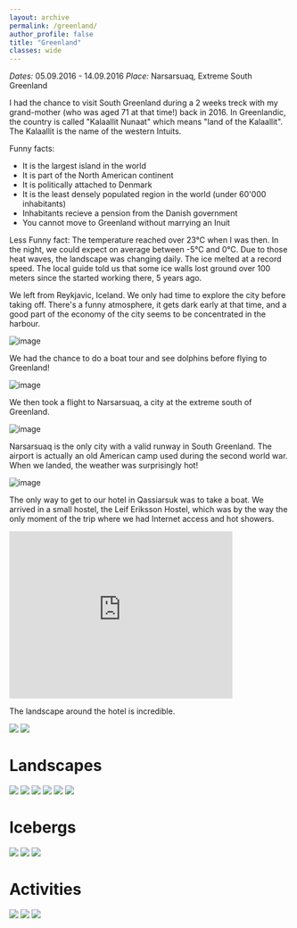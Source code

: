 ```yaml
---
layout: archive
permalink: /greenland/
author_profile: false
title: "Greenland"
classes: wide
---
```


<!-- jQuery 1.8 or later, 33 KB -->
<script src="https://ajax.googleapis.com/ajax/libs/jquery/1.11.1/jquery.min.js"></script>

<!-- Fotorama from CDNJS, 19 KB -->
<link  href="https://cdnjs.cloudflare.com/ajax/libs/fotorama/4.6.4/fotorama.css" rel="stylesheet">
<script src="https://cdnjs.cloudflare.com/ajax/libs/fotorama/4.6.4/fotorama.js"></script>

*Dates:* 05.09.2016 - 14.09.2016
*Place:* Narsarsuaq, Extreme South Greenland

I had the chance to visit South Greenland during a 2 weeks treck with my grand-mother (who was aged 71 at that time!) back in 2016. In Greenlandic, the country is called "Kalaallit Nunaat" which means "land of the Kalaallit". The Kalaallit is the name of the western Intuits.

Funny facts:
- It is the largest island in the world
- It is part of the North American continent
- It is politically attached to Denmark
- It is the least densely populated region in the world (under 60'000 inhabitants)
- Inhabitants recieve a pension from the Danish government
- You cannot move to Greenland without marrying an Inuit

Less Funny fact:
The temperature reached over 23°C when I was then. In the night, we could expect on average between -5°C and 0°C. Due to those heat waves, the landscape was changing daily. The ice melted at a record speed. The local guide told us that some ice walls lost ground over 100 meters since the started working there, 5 years ago.

We left from Reykjavic, Iceland. We only had time to explore the city before taking off. There's a funny atmosphere, it gets dark early at that time, and a good part of the economy of the city seems to be concentrated in the harbour.

![image](https://drive.google.com/uc?id=19billXk6lzAI0pQMJmox-xhpJzpxG8lZ)

We had the chance to do a boat tour and see dolphins before flying to Greenland!

![image](https://drive.google.com/uc?id=1C091OlbLi4TS2Wiq1xLtekBZPPET3yQn)

We then took a flight to Narsarsuaq, a city at the extreme south of Greenland. 

![image](https://drive.google.com/uc?id=1sLmTy1tw-ndJV33ue2JcCsIIUAbTGm6q)

Narsarsuaq is the only city with a valid runway in South Greenland. The airport is actually an old American camp used during the second world war. When we landed, the weather was surprisingly hot!

![image](https://drive.google.com/uc?id=1jpSnH1EqteieemqVeLLQ7jpZNKiemKNP)

The only way to get to our hotel in Qassiarsuk was to take a boat. We arrived in a small hostel, the Leif Eriksson Hostel, which was by the way the only moment of the trip where we had Internet access and hot showers.

<iframe src="https://www.google.com/maps/embed?pb=!1m18!1m12!1m3!1d1925.1116313257905!2d-45.51814798380207!3d61.150793082332775!2m3!1f0!2f0!3f0!3m2!1i1024!2i768!4f13.1!3m3!1m2!1s0x4eabe01769830e49%3A0x841b7aa3e329a269!2sLeif%20Eriksson%20Hostel!5e0!3m2!1sen!2sfr!4v1573237583783!5m2!1sen!2sfr" width="400" height="300" frameborder="0" style="border:0;" allowfullscreen=""></iframe>

The landscape around the hotel is incredible.

<div class="fotorama">
  <img src="https://drive.google.com/uc?id=1RGOuq2QhU5zPTnDW4ggVwsTWdGLnkm1t">
  <img src="https://drive.google.com/uc?id=1Ir2m7nUpz9yW31WGovUbrpBbGmwHXsS3">
</div>

# Landscapes

<div class="fotorama">
  <!-- https://stackoverflow.com/questions/10311092/displaying-files-e-g-images-stored-in-google-drive-on-a-website -->
  <img src="https://drive.google.com/uc?id=1Kom1kBKj3dAI0DWKfsJqo1FqrZnH6LkR">
  <img src="https://drive.google.com/uc?id=17hRaI79Ve9DJrSIi3tOv8wlTawpWb2kt">
  <img src="https://drive.google.com/uc?id=1qzCpEE4nAOk_prjPRq7P-NaFsmJVWwOE">
  <img src="https://drive.google.com/uc?id=1zcAiittnw3EN3rUNeu2RDCUa1Gd2berK">
  <img src="https://drive.google.com/uc?id=1pmvuzMD268zopx_d0OxpVL3Ph1N_PbCZ">
  <img src="https://drive.google.com/uc?id=1SKFxc9QGw79kBH5r1hRtKFStMpVq7Yks">
</div>

# Icebergs

<div class="fotorama">
  <img src="https://drive.google.com/uc?id=1OdQZzYjHGDGrVmj_b_2J4fI0XVfYjFsQ">
  <img src="https://drive.google.com/uc?id=15RfAehpzKcCN1U1mwtDnJLz2Y7Bi8In_">
  <img src="https://drive.google.com/uc?id=1tcbYbviUO-2ejS84hYiKIZqKLTm3_IL1">
</div>

# Activities

<div class="fotorama">
  <img src="https://drive.google.com/uc?id=1tfVV1a_D9b9qZaQiRE2PUNdFxoIV6t8v">
  <img src="https://drive.google.com/uc?id=1lLTktGT7gTRAtRNP0sky6Ln18qL-LNBH">
  <img src="https://drive.google.com/uc?id=1AqUqPIlWr0NRV_m2lRispJ3-00ppDVH3">
</div>





